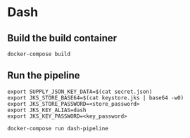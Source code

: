 # Dash

## Build the build container

```
docker-compose build
```

## Run the pipeline

```
export SUPPLY_JSON_KEY_DATA=$(cat secret.json)
export JKS_STORE_BASE64=$(cat keystore.jks | base64 -w0)
export JKS_STORE_PASSWORD=<store_password>
export JKS_KEY_ALIAS=dash
export JKS_KEY_PASSWORD=<key_password>

docker-compose run dash-pipeline
```
